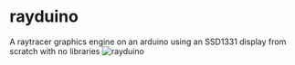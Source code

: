 # rayduino
A raytracer graphics engine on an arduino using an SSD1331 display from scratch with no libraries
![rayduino](https://github.com/user-attachments/assets/f678e4ff-73c0-47b1-af82-b4e8ec6a63bb)
